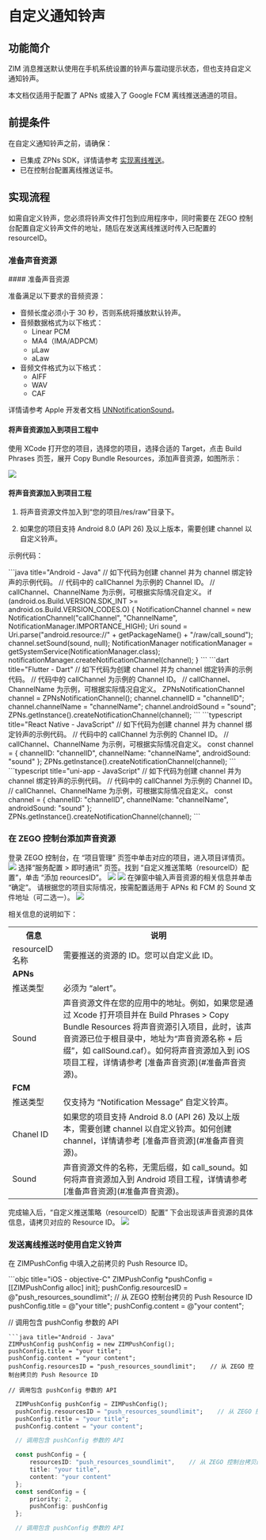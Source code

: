 # 自定义通知铃声

## 功能简介

ZIM 消息推送默认使用在手机系统设置的铃声与震动提示状态，但也支持自定义通知铃声。  

<Note title="说明">
本文档仅适用于配置了 APNs 或接入了 Google FCM 离线推送通道的项目。
</Note>

## 前提条件

在自定义通知铃声之前，请确保：

- 已集成 ZPNs SDK，详情请参考 [实现离线推送](/zim-android/offline-push-notifications/implement-offline-push-notification)。
- 已在控制台配置离线推送证书。

## 实现流程

如需自定义铃声，您必须将铃声文件打包到应用程序中，同时需要在 ZEGO 控制台配置自定义铃声文件的地址，随后在发送离线推送时传入已配置的 resourceID。

### 准备声音资源

<Tabs>
<Tab title="iOS 项目">
#### 准备声音资源

准备满足以下要求的音频资源：
- 音频长度必须小于 30 秒，否则系统将播放默认铃声。
- 音频数据格式为以下格式：
    - Linear PCM
    - MA4（IMA/ADPCM）
    - µLaw
    - aLaw
- 音频文件格式为以下格式：
    - AIFF
    - WAV
    - CAF

详情请参考 Apple 开发者文档 [UNNotificationSound](https://developer.apple.com/documentation/usernotifications/unnotificationsound?language=objc)。

#### 将声音资源加入到项目工程中

使用 XCode 打开您的项目，选择您的项目，选择合适的 Target，点击 Build Phrases 页签，展开 Copy Bundle Resources，添加声音资源，如图所示：

<Frame width="512" height="auto" caption=""><img src="https://doc-media.zego.im/sdk-doc/Pics/ZIM/OfflinePush/addSound.png" /></Frame>
</Tab>
<Tab title="Android 项目">

#### 将声音资源加入到项目工程

1. 将声音资源文件加入到“您的项目/res/raw”目录下。

2. 如果您的项目支持 Android 8.0 (API 26) 及以上版本，需要创建 channel 以自定义铃声。

示例代码：

<CodeGroup>
```java title="Android - Java"
  // 如下代码为创建 channel 并为 channel 绑定铃声的示例代码。
  // 代码中的 callChannel 为示例的 Channel ID。
  // callChannel、ChannelName 为示例，可根据实际情况自定义。
  if (android.os.Build.VERSION.SDK_INT >= android.os.Build.VERSION_CODES.O) {
      NotificationChannel channel = new NotificationChannel("callChannel", "ChannelName", NotificationManager.IMPORTANCE_HIGH);
      Uri sound = Uri.parse("android.resource://" + getPackageName() + "/raw/call_sound");
      channel.setSound(sound, null);
      NotificationManager notificationManager = getSystemService(NotificationManager.class);
      notificationManager.createNotificationChannel(channel);
  }
```
```dart title="Flutter - Dart"
  // 如下代码为创建 channel 并为 channel 绑定铃声的示例代码。
  // 代码中的 callChannel 为示例的 Channel ID。
  // callChannel、ChannelName 为示例，可根据实际情况自定义。
  ZPNsNotificationChannel channel = ZPNsNotificationChannel();
  channel.channelID = "channelID";
  channel.channelName = "channelName";
  channel.androidSound = "sound";
  ZPNs.getInstance().createNotificationChannel(channel);
```
```typescript title="React Native - JavaScript"
  // 如下代码为创建 channel 并为 channel 绑定铃声的示例代码。
  // 代码中的 callChannel 为示例的 Channel ID。
  // callChannel、ChannelName 为示例，可根据实际情况自定义。
  const channel = {
      channelID: "channelID",
      channelName: "channelName",
      androidSound: "sound"
  }; 
  ZPNs.getInstance().createNotificationChannel(channel);
```
```typescript title="uni-app - JavaScript"
  // 如下代码为创建 channel 并为 channel 绑定铃声的示例代码。
  // 代码中的 callChannel 为示例的 Channel ID。
  // callChannel、ChannelName 为示例，可根据实际情况自定义。
  const channel = {
      channelID: "channelID",
      channelName: "channelName",
      androidSound: "sound"
  }; 
  ZPNs.getInstance().createNotificationChannel(channel);
```
</CodeGroup>
</Tab>
</Tabs>

### 在 ZEGO 控制台添加声音资源

<Steps>
<Step title="进入项目详情页">
登录 ZEGO 控制台，在 “项目管理” 页签中单击对应的项目，进入项目详情页。
<Frame width="512" height="auto" caption=""><img src="https://doc-media.zego.im/sdk-doc/Pics/ZIM/OfflinePush/Enter_project_1.jpeg" /></Frame>
</Step>
<Step title="点击添加资源按钮">
选择“服务配置 > 即时通讯” 页签。找到 “自定义推送策略（resourceID）配置”，单击 “添加 reourcesID”。
<Frame width="512" height="auto" caption=""><img src="https://doc-media.zego.im/sdk-doc/Pics/ZIM/OfflinePush/Add_1.jpeg" /></Frame>
<Frame width="512" height="auto" caption=""><img src="https://doc-media.zego.im/sdk-doc/Pics/ZIM/OfflinePush/resouceID.jpeg" /></Frame>
</Step>
<Step title="填写必要信息">
在弹窗中输入声音资源的相关信息并单击 “确定”。
<Note title="说明">
请根据您的项目实际情况，按需配置适用于 APNs 和 FCM 的 Sound 文件地址（可二选一）。   
</Note>

<Frame width="256" height="auto" caption=""><img src="https://doc-media.zego.im/sdk-doc/Pics/ZIM/OfflinePush/Pop_out_1.jpeg" /></Frame>

相关信息的说明如下：


<table>
<tbody><tr>
<th>信息</th>
<th>说明</th>
</tr>
<tr>
<td>resourceID 名称</td>
<td>需要推送的资源的 ID。您可以自定义此 ID。</td>
</tr>
<tr>
<td colspan="2"><b>APNs</b></td>
</tr>
<tr>
<td>推送类型</td>
<td>必须为 “alert”。</td>
</tr>
<tr>
<td>Sound</td>
<td>声音资源文件在您的应用中的地址。例如，如果您是通过 Xcode 打开项目并在 Build Phrases &gt; Copy Bundle Resources 将声音资源引入项目，此时，该声音资源已位于根目录中，地址为“声音资源名称 + 后缀”，如 callSound.caf）。如何将声音资源加入到 iOS 项目工程，详情请参考 [准备声音资源](#准备声音资源)。</td>
</tr>
<tr>
<td colspan="2"><b>FCM</b></td>
</tr>
<tr>
<td>推送类型</td>
<td>仅支持为 “Notification Message” 自定义铃声。</td>
</tr>
<tr>
<td>Chanel ID</td>
<td>如果您的项目支持 Android 8.0 (API 26) 及以上版本，需要创建 channel 以自定义铃声。如何创建 channel，详情请参考 [准备声音资源](#准备声音资源)。</td>
</tr>
<tr>
<td>Sound</td>
<td>声音资源文件的名称，无需后缀，如 call_sound。如何将声音资源加入到 Android 项目工程，详情请参考 [准备声音资源](#准备声音资源)。</td>
</tr>
    </tbody></table>
</Step>
<Step title="拷贝 Resource ID">
完成输入后，“自定义推送策略（resourceID）配置” 下会出现该声音资源的具体信息，请拷贝对应的 Resource ID。
<Frame width="512" height="auto" caption=""><img src="https://doc-media.zego.im/sdk-doc/Pics/ZIM/OfflinePush/Copy_1.jpeg" /></Frame>
</Step>
</Steps>

### 发送离线推送时使用自定义铃声

在 ZIMPushConfig 中填入之前拷贝的 Push Resource ID。

<CodeGroup>
```objc title="iOS - objective-C"
  ZIMPushConfig *pushConfig = [[ZIMPushConfig alloc] init];
  pushConfig.resourcesID = @"push_resources_soundlimit";    // 从 ZEGO 控制台拷贝的 Push Resource ID
  pushConfig.title = @"your title";
  pushConfig.content = @"your content";

  // 调用包含 pushConfig 参数的 API
  ```
```java title="Android - Java"
  ZIMPushConfig pushConfig = new ZIMPushConfig();
  pushConfig.title = "your title";
  pushConfig.content = "your content";
  pushConfig.resourcesID = "push_resources_soundlimit";    // 从 ZEGO 控制台拷贝的 Push Resource ID

  // 调用包含 pushConfig 参数的 API
  ```
```dart title="Flutter - Dart"
  ZIMPushConfig pushConfig = ZIMPushConfig();
  pushConfig.resourcesID = "push_resources_soundlimit";    // 从 ZEGO 控制台拷贝的 Push Resource ID
  pushConfig.title = "your title";
  pushConfig.content = "your content";

  // 调用包含 pushConfig 参数的 API
  ```
```typescript title="React Native - JavaScript"
  const pushConfig = {
      resourcesID: "push_resources_soundlimit",    // 从 ZEGO 控制台拷贝的 Push Resource ID
      title: "your title",
      content: "your content"
  };
  const sendConfig = {
      priority: 2,
      pushConfig: pushConfig
  };

  // 调用包含 pushConfig 参数的 API
  ```
</CodeGroup>
